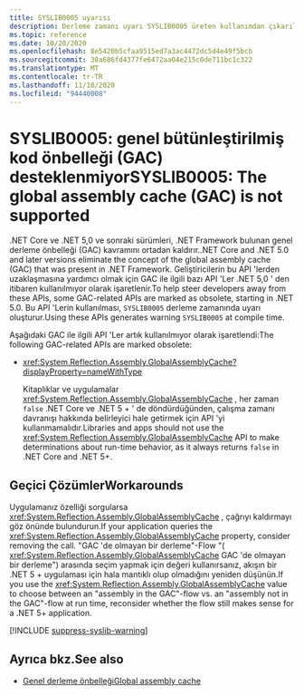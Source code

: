 ```yaml
---
title: SYSLIB0005 uyarısı
description: Derleme zamanı uyarı SYSLIB0005 üreten kullanımdan çıkarılması hakkında bilgi edinin.
ms.topic: reference
ms.date: 10/20/2020
ms.openlocfilehash: 8e5420b5cfaa9515ed7a3ac4472dc5d4e49f5bcb
ms.sourcegitcommit: 30a686fd4377fe6472aa04e215c0de711bc1c322
ms.translationtype: MT
ms.contentlocale: tr-TR
ms.lasthandoff: 11/10/2020
ms.locfileid: "94440008"
---
```

# <a name="syslib0005-the-global-assembly-cache-gac-is-not-supported"></a><span data-ttu-id="423cc-103">SYSLIB0005: genel bütünleştirilmiş kod önbelleği (GAC) desteklenmiyor</span><span class="sxs-lookup"><span data-stu-id="423cc-103">SYSLIB0005: The global assembly cache (GAC) is not supported</span></span>

<span data-ttu-id="423cc-104">.NET Core ve .NET 5,0 ve sonraki sürümleri, .NET Framework bulunan genel derleme önbelleği (GAC) kavramını ortadan kaldırır.</span><span class="sxs-lookup"><span data-stu-id="423cc-104">.NET Core and .NET 5.0 and later versions eliminate the concept of the global assembly cache (GAC) that was present in .NET Framework.</span></span> <span data-ttu-id="423cc-105">Geliştiricilerin bu API 'lerden uzaklaşmasına yardımcı olmak için GAC ile ilgili bazı API 'Ler .NET 5,0 ' den itibaren kullanılmıyor olarak işaretlenir.</span><span class="sxs-lookup"><span data-stu-id="423cc-105">To help steer developers away from these APIs, some GAC-related APIs are marked as obsolete, starting in .NET 5.0.</span></span> <span data-ttu-id="423cc-106">Bu API 'Lerin kullanılması, `SYSLIB0005` derleme zamanında uyarı oluşturur.</span><span class="sxs-lookup"><span data-stu-id="423cc-106">Using these APIs generates warning `SYSLIB0005` at compile time.</span></span>

<span data-ttu-id="423cc-107">Aşağıdaki GAC ile ilgili API 'Ler artık kullanılmıyor olarak işaretlendi:</span><span class="sxs-lookup"><span data-stu-id="423cc-107">The following GAC-related APIs are marked obsolete:</span></span>

- <xref:System.Reflection.Assembly.GlobalAssemblyCache?displayProperty=nameWithType>

  <span data-ttu-id="423cc-108">Kitaplıklar ve uygulamalar <xref:System.Reflection.Assembly.GlobalAssemblyCache> , her zaman `false` .NET Core ve .NET 5 + ' de döndürdüğünden, çalışma zamanı davranışı hakkında belirleyici hale getirmek için API 'yi kullanmamalıdır.</span><span class="sxs-lookup"><span data-stu-id="423cc-108">Libraries and apps should not use the <xref:System.Reflection.Assembly.GlobalAssemblyCache> API to make determinations about run-time behavior, as it always returns `false` in .NET Core and .NET 5+.</span></span>

## <a name="workarounds"></a><span data-ttu-id="423cc-109">Geçici Çözümler</span><span class="sxs-lookup"><span data-stu-id="423cc-109">Workarounds</span></span>

<span data-ttu-id="423cc-110">Uygulamanız özelliği sorgularsa <xref:System.Reflection.Assembly.GlobalAssemblyCache> , çağrıyı kaldırmayı göz önünde bulundurun.</span><span class="sxs-lookup"><span data-stu-id="423cc-110">If your application queries the <xref:System.Reflection.Assembly.GlobalAssemblyCache> property, consider removing the call.</span></span> <span data-ttu-id="423cc-111">"GAC 'de olmayan bir derleme"-Flow "( <xref:System.Reflection.Assembly.GlobalAssemblyCache> GAC 'de olmayan bir derleme") arasında seçim yapmak için değeri kullanırsanız, akışın bir .NET 5 + uygulaması için hala mantıklı olup olmadığını yeniden düşünün.</span><span class="sxs-lookup"><span data-stu-id="423cc-111">If you use the <xref:System.Reflection.Assembly.GlobalAssemblyCache> value to choose between an "assembly in the GAC"-flow vs. an "assembly not in the GAC"-flow at run time, reconsider whether the flow still makes sense for a .NET 5+ application.</span></span>

[!INCLUDE [suppress-syslib-warning](../../../includes/suppress-syslib-warning.md)]

## <a name="see-also"></a><span data-ttu-id="423cc-112">Ayrıca bkz.</span><span class="sxs-lookup"><span data-stu-id="423cc-112">See also</span></span>

- [<span data-ttu-id="423cc-113">Genel derleme önbelleği</span><span class="sxs-lookup"><span data-stu-id="423cc-113">Global assembly cache</span></span>](../../framework/app-domains/gac.md)
